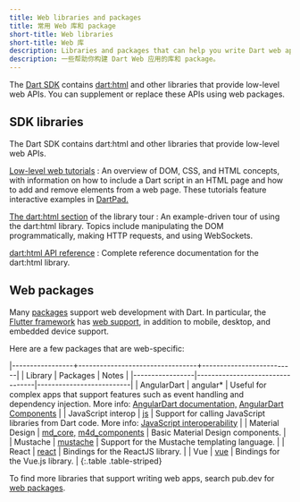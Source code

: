 ```yaml
---
title: Web libraries and packages
title: 常用 Web 库和 package
short-title: Web libraries
short-title: Web 库
description: Libraries and packages that can help you write Dart web apps.
description: 一些帮助你构建 Dart Web 应用的库和 package。
---
```


The [Dart SDK][] contains [dart:html][] and other libraries
that provide low-level web APIs.
You can supplement or replace these APIs using web packages.

[Dart SDK]: /tools/sdk
[dart:html]: {{site.dart_api}}/{{site.data.pkg-vers.SDK.channel}}/dart-html/dart-html-library.html


## SDK libraries

The Dart SDK contains dart:html and other libraries
that provide low-level web APIs.

[Low-level web tutorials](/tutorials/web/low-level-html)
: An overview of DOM, CSS, and HTML concepts, with information on
  how to include a Dart script in an HTML page and
  how to add and remove elements from a web page.
  These tutorials feature interactive examples in
  [DartPad.]({{site.dartpad}})

[The dart:html section](/guides/libraries/library-tour) of the library tour
: An example-driven tour of using the dart:html library.
  Topics include manipulating the DOM programmatically,
  making HTTP requests, and using WebSockets.

[dart:html API reference][dart:html]
: Complete reference documentation for the dart:html library.


## Web packages

Many [packages](/guides/packages) support web development with Dart.
In particular, the [Flutter framework][flutter] has [web support][flutter-web],
in addition to mobile, desktop, and embedded device support.

Here are a few packages that are web-specific:

|-----------------+---------------------------------+--------------------------|
| Library         | Packages                        | Notes                    |
|-----------------|---------------------------------|--------------------------|
| AngularDart     | angular*                        | Useful for complex apps that support features such as event handling and dependency injection. More info: [AngularDart documentation,]({{site.angulardart}}) [AngularDart Components]({{site.angulardart}}/components) | 
| JavaScript interop | [js][] | Support for calling JavaScript libraries from Dart code. More info: [JavaScript interoperability][] |
| Material Design | [md_core,][] [m4d_components][] | Basic Material Design components. |
| Mustache        | [mustache][]                    | Support for the Mustache templating language. |
| React           | [react][]                       | Bindings for the ReactJS library. |
| Vue             | [vue][]                         | Bindings for the Vue.js library. |
{:.table .table-striped}


[flutter]: {{site.flutter}}
[flutter-web]: {{site.flutter}}/web
[AngularDart]: {{site.angulardart}}
[js]: {{site.pub-pkg}}/js
[JavaScript interoperability]: /web/js-interop
[md_core,]: {{site.pub-pkg}}/m4d_core
[m4d_components]: {{site.pub-pkg}}/m4d_components
[mustache]: {{site.pub-pkg}}/mustache
[vue]: {{site.pub-pkg}}/vue
[react]: {{site.pub-pkg}}/react

To find more libraries that support writing web apps, search pub.dev for
[web packages][].


[web packages]: {{site.pub}}/web
